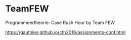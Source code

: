 # TeamFEW
Programmeertheorie: Case Rush Hour by Team FEW

https://gauthiier.github.io/cth2016/assignments-conf.html
